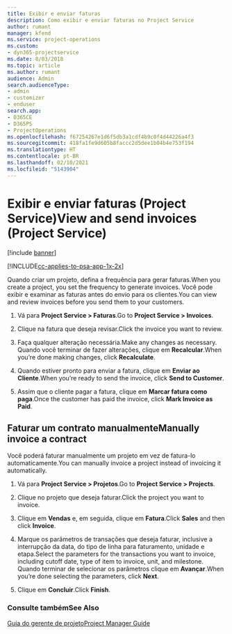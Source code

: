 ```yaml
---
title: Exibir e enviar faturas
description: Como exibir e enviar faturas no Project Service
author: rumant
manager: kfend
ms.service: project-operations
ms.custom:
- dyn365-projectservice
ms.date: 8/03/2018
ms.topic: article
ms.author: rumant
audience: Admin
search.audienceType:
- admin
- customizer
- enduser
search.app:
- D365CE
- D365PS
- ProjectOperations
ms.openlocfilehash: f67254267e1d6f5db3a1cdf4b9c0f4d44226a4f3
ms.sourcegitcommit: 418fa1fe9d605b8faccc2d5dee1b04b4e753f194
ms.translationtype: HT
ms.contentlocale: pt-BR
ms.lasthandoff: 02/10/2021
ms.locfileid: "5143904"
---
```

# <a name="view-and-send-invoices-project-service"></a><span data-ttu-id="49df9-103">Exibir e enviar faturas (Project Service)</span><span class="sxs-lookup"><span data-stu-id="49df9-103">View and send invoices (Project Service)</span></span>

[!include [banner](../includes/psa-now-project-operations.md)]

[!INCLUDE[cc-applies-to-psa-app-1x-2x](../includes/cc-applies-to-psa-app-1x-2x.md)]

<span data-ttu-id="49df9-104">Quando criar um projeto, defina a frequência para gerar faturas.</span><span class="sxs-lookup"><span data-stu-id="49df9-104">When you create a project, you set the frequency to generate invoices.</span></span> <span data-ttu-id="49df9-105">Você pode exibir e examinar as faturas antes do envio para os clientes.</span><span class="sxs-lookup"><span data-stu-id="49df9-105">You can view and review invoices before you send them to your customers.</span></span>  
  
1.  <span data-ttu-id="49df9-106">Vá para **Project Service > Faturas**.</span><span class="sxs-lookup"><span data-stu-id="49df9-106">Go to **Project Service > Invoices**.</span></span>  
  
2.  <span data-ttu-id="49df9-107">Clique na fatura que deseja revisar.</span><span class="sxs-lookup"><span data-stu-id="49df9-107">Click the invoice you want to review.</span></span>  
  
3.  <span data-ttu-id="49df9-108">Faça qualquer alteração necessária.</span><span class="sxs-lookup"><span data-stu-id="49df9-108">Make any changes as necessary.</span></span> <span data-ttu-id="49df9-109">Quando você terminar de fazer alterações, clique em **Recalcular**.</span><span class="sxs-lookup"><span data-stu-id="49df9-109">When you’re done making changes, click **Recalculate**.</span></span>  
  
4.  <span data-ttu-id="49df9-110">Quando estiver pronto para enviar a fatura, clique em **Enviar ao Cliente**.</span><span class="sxs-lookup"><span data-stu-id="49df9-110">When you’re ready to send the invoice, click **Send to Customer**.</span></span>  
  
5.  <span data-ttu-id="49df9-111">Assim que o cliente pagar a fatura, clique em **Marcar fatura como paga**.</span><span class="sxs-lookup"><span data-stu-id="49df9-111">Once the customer has paid the invoice, click **Mark Invoice as Paid**.</span></span>  
  
## <a name="manually-invoice-a-contract"></a><span data-ttu-id="49df9-112">Faturar um contrato manualmente</span><span class="sxs-lookup"><span data-stu-id="49df9-112">Manually invoice a contract</span></span>  
 <span data-ttu-id="49df9-113">Você poderá faturar manualmente um projeto em vez de fatura-lo automaticamente.</span><span class="sxs-lookup"><span data-stu-id="49df9-113">You can manually invoice a project instead of invoicing it automatically.</span></span>  
  
1.  <span data-ttu-id="49df9-114">Vá para **Project Service > Projetos**.</span><span class="sxs-lookup"><span data-stu-id="49df9-114">Go to **Project Service > Projects**.</span></span>  
  
2.  <span data-ttu-id="49df9-115">Clique no projeto que deseja faturar.</span><span class="sxs-lookup"><span data-stu-id="49df9-115">Click the project you want to invoice.</span></span>  
  
3.  <span data-ttu-id="49df9-116">Clique em **Vendas** e, em seguida, clique em **Fatura**.</span><span class="sxs-lookup"><span data-stu-id="49df9-116">Click **Sales** and then click **Invoice**.</span></span>  
  
4.  <span data-ttu-id="49df9-117">Marque os parâmetros de transações que deseja faturar, inclusive a interrupção da data, do tipo de linha para faturamento, unidade e etapa.</span><span class="sxs-lookup"><span data-stu-id="49df9-117">Select the parameters for the transactions you want to invoice, including cutoff date, type of item to invoice, unit, and milestone.</span></span> <span data-ttu-id="49df9-118">Quando terminar de selecionar os parâmetros clique em **Avançar**.</span><span class="sxs-lookup"><span data-stu-id="49df9-118">When you’re done selecting the parameters, click **Next**.</span></span>  
  
5.  <span data-ttu-id="49df9-119">Clique em **Concluir**.</span><span class="sxs-lookup"><span data-stu-id="49df9-119">Click **Finish**.</span></span>  
  
### <a name="see-also"></a><span data-ttu-id="49df9-120">Consulte também</span><span class="sxs-lookup"><span data-stu-id="49df9-120">See Also</span></span>  
 [<span data-ttu-id="49df9-121">Guia do gerente de projeto</span><span class="sxs-lookup"><span data-stu-id="49df9-121">Project Manager Guide</span></span>](../psa/project-manager-guide.md)
